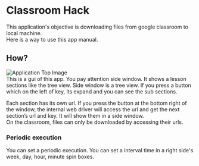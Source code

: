 # Classroom Hack
This application's objective is downloading files from google classroom to local machine.<br>
Here is a way to use this app manual.

## How?
![Application Top Image](test/gui_tests/image/FrontFrame.png)<br>
This is a gui of this app. You pay attention side window. It shows a lesson sections like the tree view.
Side window is a tree view. If you press a button which on the left of key, its expand and you can see the sub sections.<br>

Each section has its own url. If you press the button at the bottom right of the window, the internal web driver will access the url and get the next section’s url and key. It will show them in a side window.<br>
On the classroom, files can only be downloaded by accessing their urls.<br>

### Periodic execution
You can set a periodic execution. You can set a interval time in a right side's week, day, hour, minute spin boxes.